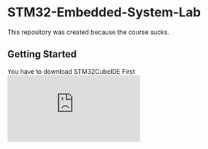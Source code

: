 # STM32-Embedded-System-Lab
This repository was created because the course sucks.

## Getting Started

You have to download STM32CubeIDE First
![See Lab1](https://github.com/tongplw/STM32-Embedded-System-Lab/blob/master/Lab1%20Basic%20MCU%20development%20on%20STM32/Lab1-Main.pdf)